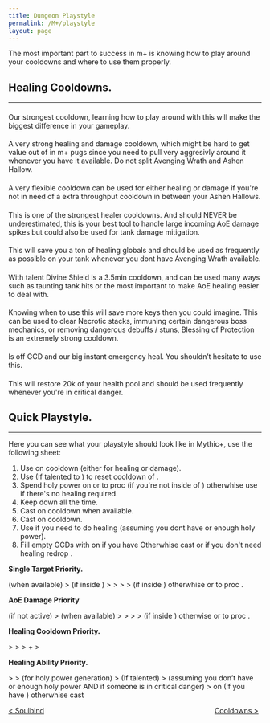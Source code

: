 ```yaml
---
title: Dungeon Playstyle
permalink: /M+/playstyle
layout: page
---
```


The most important part to success in m+ is knowing how to play around your cooldowns and where to use them properly.

## **Healing Cooldowns.**

---

#### **<a href="https://tbc.wowhead.com/spell=31884/avenging-wrath" data-wowhead="spell=31884"></a>**

Our strongest cooldown, learning how to play around with this will make the biggest difference in your gameplay.

#### **<a href="https://www.wowhead.com/spell=316958/ashen-hallow" data-wowhead="spell=316958"></a>**

A very strong healing and damage cooldown, which might be hard to get value out of in m+ pugs since you need to pull very aggresivly around it whenever you have it available. Do not split Avenging Wrath and Ashen Hallow.

#### **<a href="https://www.wowhead.com/spell=105809/holy-avenger" data-wowhead="spell=105809"></a>**

A very flexible cooldown can be used for either healing or damage if you're not in need of a extra throughput cooldown in between your Ashen Hallows.

#### **<a href="https://www.wowhead.com/spell=317929/aura-mastery" data-wowhead="spell=317929"></a>**

This is one of the strongest healer cooldowns. And should NEVER be underestimated, this is your best tool to handle large incoming AoE damage spikes but could also be used for tank damage mitigation.

#### **<a href="https://www.wowhead.com/spell=6940/blessing-of-sacrifice" data-wowhead="spell=6940"></a>**

This will save you a ton of healing globals and should be used as frequently as possible on your tank whenever you dont have Avenging Wrath available.

#### **<a href="https://www.wowhead.com/spell=642/divine-shield" data-wowhead="spell=642"></a>**

With <a href="https://www.wowhead.com/spell=114154/unbreakable-spirit" data-wowhead="spell=114154"></a> talent Divine Shield is a 3.5min cooldown, and can be used many ways such as taunting tank hits or the most important to make AoE healing easier to deal with.

#### **<a href="https://www.wowhead.com/spell=1022/blessing-of-protection" data-wowhead="spell=1022"></a>**

Knowing when to use this will save more keys then you could imagine. This can be used to clear Necrotic stacks, immuning certain dangerous boss mechanics, or removing dangerous debuffs / stuns, Blessing of Protection is an extremely strong cooldown.

#### **<a href="https://www.wowhead.com/spell=633/lay-on-hands" data-wowhead="spell=633"></a>**

Is off GCD and our big instant emergency heal. You shouldn’t hesitate to use this.

#### **<a href="https://ptr.wowhead.com/item=187802/cosmic-healing-potion" data-wowhead="spell=187802"></a>**

This will restore 20k of your health pool and should be used frequently whenever you're in critical danger.

## **Quick Playstyle.**

---

Here you can see what your playstyle should look like in Mythic+, use the following sheet:

1. Use <a href="https://www.wowhead.com/spell=20473/holy-shock" data-wowhead="spell=20473"></a> on cooldown (either for healing or damage).
2. Use 
<a href="https://www.wowhead.com/spell=293895/crusader-strike" data-wowhead="spell=293895"></a> (If talented to 
<a href="https://www.wowhead.com/spell=196926/crusaders-might" data-wowhead="spell=196926"></a>) to reset cooldown of 
<a href="https://www.wowhead.com/spell=20473/holy-shock" data-wowhead="spell=20473"></a>.
3. Spend holy power on 
<a href="https://www.wowhead.com/spell=85673/word-of-glory" data-wowhead="spell=85673"></a> or 
<a href="https://www.wowhead.com/spell=85222/light-of-dawn" data-wowhead="spell=85222"></a> to proc 
<a href="https://www.wowhead.com/spell=248033/awakening" data-wowhead="spell=248033"></a> (if you're not inside of 
<a href="https://tbc.wowhead.com/spell=31884/avenging-wrath" data-wowhead="spell=31884"></a>) otherwhise use 
<a href="https://www.wowhead.com/spell=53600/shield-of-the-righteous" data-wowhead="spell=53600"></a> if there's no healing required.
4. Keep <a href="https://www.wowhead.com/spell=26573/consecration" data-wowhead="spell=26573"></a> down all the time.
5. Cast <a href="https://www.wowhead.com/spell=24275/hammer-of-wrath" data-wowhead="spell=24275"></a> on cooldown when available.
6. Cast <a href="https://www.wowhead.com/spell=20271/judgment" data-wowhead="spell=20271"></a> on cooldown.
7. Use <a href="https://www.wowhead.com/spell=183998/light-of-the-martyr" data-wowhead="spell=183998"></a> if you need to do healing (assuming you dont have <a href="https://www.wowhead.com/spell=20473/holy-shock" data-wowhead="spell=20473"></a> or enough holy power).
8. Fill empty GCDs with 
<a href="https://www.wowhead.com/spell=82326/holy-light" data-wowhead="spell=82326"></a> on 
<a href="https://www.wowhead.com/spell=53563/beacon-of-light" data-wowhead="spell=53563"></a> if you have 
<a href="https://www.wowhead.com/spell=53576/infusion-of-light" data-wowhead="spell=53576"></a> Otherwhise cast 
<a href="https://www.wowhead.com/spell=19750/flash-of-light" data-wowhead="spell=19750"></a> or if you don't need healing redrop 
<a href="https://www.wowhead.com/spell=26573/consecration" data-wowhead="spell=26573"></a>.

**Single Target Priority.**

<a href="https://www.wowhead.com/spell=24275/hammer-of-wrath" data-wowhead="spell=24275"></a> (when available)
\> <a href="https://www.wowhead.com/spell=20271/judgment" data-wowhead="spell=20271"></a> (if inside <a href="https://tbc.wowhead.com/spell=31884/avenging-wrath" data-wowhead="spell=31884"></a>)
\> <a href="https://www.wowhead.com/spell=20473/holy-shock" data-wowhead="spell=20473"></a>
\> <a href="https://www.wowhead.com/spell=26573/consecration" data-wowhead="spell=26573"></a>
\> <a href="https://www.wowhead.com/spell=293895/crusader-strike" data-wowhead="spell=293895"></a>
\> <a href="https://www.wowhead.com/spell=53600/shield-of-the-righteous" data-wowhead="spell=53600"></a> (if inside 
<a href="https://tbc.wowhead.com/spell=31884/avenging-wrath" data-wowhead="spell=31884"></a>) otherwhise 
<a href="https://www.wowhead.com/spell=85673/word-of-glory" data-wowhead="spell=85673"></a> or 
<a href="https://www.wowhead.com/spell=85222/light-of-dawn" data-wowhead="spell=85222"></a> to proc 
<a href="https://www.wowhead.com/spell=248033/awakening" data-wowhead="spell=248033"></a>.

**AoE Damage Priority**

<a href="https://www.wowhead.com/spell=26573/consecration" data-wowhead="spell=26573"></a>
(if not active)
\>
<a href="https://www.wowhead.com/spell=24275/hammer-of-wrath"></a>
(when available)
\>
<a href="https://www.wowhead.com/spell=20473/holy-shock" data-wowhead="spell=20473"></a>
\>
<a href="https://www.wowhead.com/spell=293895/crusader-strike" data-wowhead="spell=293895"></a>
\>
<a href="https://www.wowhead.com/spell=20271/judgment" data-wowhead="spell=20271"></a>
\>
<a href="https://www.wowhead.com/spell=53600/shield-of-the-righteous" data-wowhead="spell=53600"></a>
(if inside
<a href="https://tbc.wowhead.com/spell=31884/avenging-wrath" data-wowhead="spell=31884"></a>
\)
otherwise
<a href="https://www.wowhead.com/spell=85673/word-of-glory" data-wowhead="spell=85673"></a>
or
<a href="https://www.wowhead.com/spell=85222/light-of-dawn" data-wowhead="spell=85222"></a> to proc 
<a href="https://www.wowhead.com/spell=248033/awakening" data-wowhead="spell=248033"></a>.

**Healing Cooldown Priority.**

<a href="https://tbc.wowhead.com/spell=31884/avenging-wrath" data-wowhead="spell=31884"></a>
\>
<a href="https://www.wowhead.com/spell=105809/holy-avenger" data-wowhead="spell=105809"></a>
\>
<a href="https://www.wowhead.com/spell=317929/aura-mastery" data-wowhead="spell=317929"></a>
\> <a href="https://www.wowhead.com/spell=642/divine-shield" data-wowhead="spell=642"></a> + <a href="https://www.wowhead.com/spell=6940/blessing-of-sacrifice" data-wowhead="spell=6940"></a>
\> <a href="https://www.wowhead.com/spell=633/lay-on-hands" data-wowhead="spell=633"></a>

**Healing Ability Priority.**

<a href="https://www.wowhead.com/spell=20473/holy-shock" data-wowhead="spell=20473"></a>
\> <a href="https://www.wowhead.com/spell=85673/word-of-glory" data-wowhead="spell=85673"></a>
\> <a href="https://www.wowhead.com/spell=283637/crusader-strike" data-wowhead="spell=283637"></a> (for holy power generation)
\> <a href="https://www.wowhead.com/spell=20271/judgment" data-wowhead="spell=20271"></a> (If <a href="https://www.wowhead.com/spell=183778/judgment-of-light" data-wowhead="spell=183778"></a> talented)
\> <a href="https://www.wowhead.com/spell=183998/light-of-the-martyr" data-wowhead="spell=183998"></a> (assuming you don’t have <a href="https://www.wowhead.com/spell=20473/holy-shock" data-wowhead="spell=20473"></a> or enough holy power AND if someone is in critical danger)
\> <a href="https://www.wowhead.com/spell=82326/holy-light" data-wowhead="spell=82326"></a> on <a href="https://www.wowhead.com/spell=53563/beacon-of-light" data-wowhead="spell=53563"></a> (If you have <a href="https://www.wowhead.com/spell=53576/infusion-of-light" data-wowhead="spell=53576"></a>) otherwhise cast <a href="https://www.wowhead.com/spell=19750/flash-of-light" data-wowhead="spell=19750"></a>

<div>
<div style="text-align:left;display: inline-block;width: 49%;">
<a href="/M+/soulbind"> < Soulbind</a>
</div>
<div style="text-align:right;display: inline-block;width: 49%;">
<a href="/M+/cd"> Cooldowns ></a>
</div>
</div>
